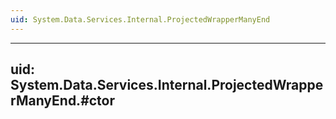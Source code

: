 ```yaml
---
uid: System.Data.Services.Internal.ProjectedWrapperManyEnd
---
```


---
uid: System.Data.Services.Internal.ProjectedWrapperManyEnd.#ctor
---
